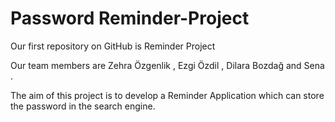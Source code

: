 Password Reminder-Project
================

Our first repository on GitHub is Reminder Project

Our team members are Zehra Özgenlik , Ezgi Özdil , Dilara Bozdağ and Sena .

The aim of this project is to develop a Reminder Application which can store the password in the search engine.
